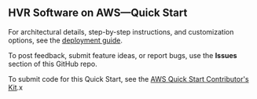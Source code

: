 ## HVR Software on AWS—Quick Start

For architectural details, step-by-step instructions, and customization options, see the [deployment guide](https://fwd.aws/jJ3d9?).

To post feedback, submit feature ideas, or report bugs, use the **Issues** section of this GitHub repo.

To submit code for this Quick Start, see the [AWS Quick Start Contributor's Kit](https://aws-quickstart.github.io/).x
